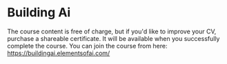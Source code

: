 # Building Ai

The course content is free of charge, but if you'd like to improve your CV, purchase a shareable certificate. It will be available when you successfully complete the course. You can join the course from here: 
https://buildingai.elementsofai.com/
